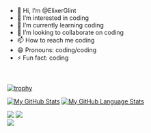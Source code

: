 - 👋 Hi, I’m @ElixerGlint
- 👀 I’m interested in coding
- 🌱 I’m currently learning coding
- 💞️ I’m looking to collaborate on coding
- 📫 How to reach me coding
- 😄 Pronouns: coding/coding
- ⚡ Fun fact: coding

<br><br>
[![trophy](https://github-profile-trophy.vercel.app/?username=ElixerGlint&margin-w=8)](https://github.com/ryo-ma/github-profile-trophy)

[![My GitHub Stats](https://github-readme-stats.vercel.app/api/?username=ElixerGlint&count_private=true&theme=tokyonight&showicons=true)]()
[![My GitHub Language Stats](https://github-readme-stats.vercel.app/api/top-langs/?username=ElixerGlint&langs_count=5&theme=tokyonight)]()


![](https://github-readme-stats.vercel.app/api?username=ElixerGlint&theme=light&hide_border=false&include_all_commits=true&count_private=true)
![](https://github-readme-streak-stats.herokuapp.com/?user=ElixerGlint&theme=light&hide_border=false)<br/>
![](https://github-readme-stats.vercel.app/api/top-langs/?username=ElixerGlint&theme=light&hide_border=false&include_all_commits=true&count_private=true&layout=compact)

<!---
ElixerGlint/ElixerGlint is a ✨ special ✨ repository because its `README.md` (this file) appears on your GitHub profile.
You can click the Preview link to take a look at your changes.
--->
